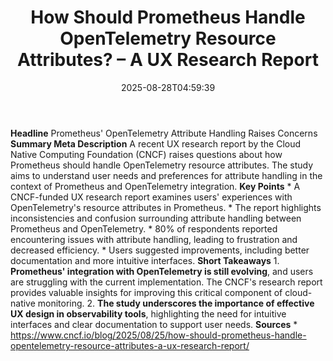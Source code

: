 ﻿---
title: "How Should Prometheus Handle OpenTelemetry Resource Attributes? – A UX Research Report"
date: "2025-08-28T04:59:39"
category: "Markets"
summary: ""
slug: "how should prometheus handle opentelemetry resource attribut"
source_urls:
  - "https://www.cncf.io/blog/2025/08/25/how-should-prometheus-handle-opentelemetry-resource-attributes-a-ux-research-report/"
seo:
  title: "How Should Prometheus Handle OpenTelemetry Resource Attributes? – A UX Research Report | Hash n Hedge"
  description: ""
  keywords: ["news", "markets", "brief"]
---
**Headline** Prometheus' OpenTelemetry Attribute Handling Raises Concerns  **Summary Meta Description** A recent UX research report by the Cloud Native Computing Foundation (CNCF) raises questions about how Prometheus should handle OpenTelemetry resource attributes. The study aims to understand user needs and preferences for attribute handling in the context of Prometheus and OpenTelemetry integration.  **Key Points**  * A CNCF-funded UX research report examines users' experiences with OpenTelemetry's resource attributes in Prometheus. * The report highlights inconsistencies and confusion surrounding attribute handling between Prometheus and OpenTelemetry. * 80% of respondents reported encountering issues with attribute handling, leading to frustration and decreased efficiency. * Users suggested improvements, including better documentation and more intuitive interfaces.  **Short Takeaways**  1. **Prometheus' integration with OpenTelemetry is still evolving**, and users are struggling with the current implementation. The CNCF's research report provides valuable insights for improving this critical component of cloud-native monitoring. 2. **The study underscores the importance of effective UX design in observability tools**, highlighting the need for intuitive interfaces and clear documentation to support user needs.  **Sources** * https://www.cncf.io/blog/2025/08/25/how-should-prometheus-handle-opentelemetry-resource-attributes-a-ux-research-report/ 
